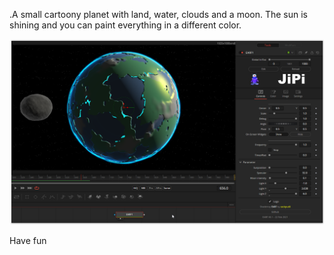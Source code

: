 .A small cartoony planet with land, water, clouds and a moon. The sun is shining and you can paint everything in a different color.

[![screenshot](EARF_screenshot.png "EARF.fuse in DaVinci Resolve")](EARF.fuse)

Have fun